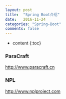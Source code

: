 ```yaml
---
layout: post
title:  "Spring Boot介绍"
date:   2016-11-24
categories: "Spring-Boot"
comments: false
---
```


* content
{:toc}

### ParaCraft
http://www.paracraft.cn

### NPL
http://www.nplproject.com
